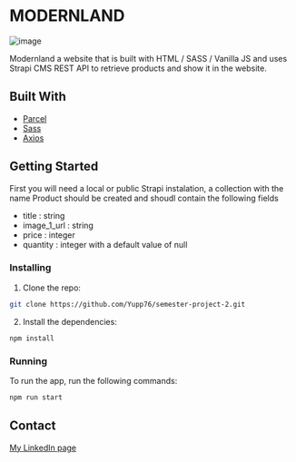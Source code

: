 # MODERNLAND

![image](https://i.imgur.com/9e05dRc.jpg)

Modernland a website that is built with HTML / SASS / Vanilla JS and uses Strapi CMS REST API to retrieve products and show it in the website.

## Built With

- [Parcel](https://parceljs.org/)
- [Sass](https://sass-lang.com/)
- [Axios](https://axios-http.com/)

## Getting Started

First you will need a local or public Strapi instalation, a collection with the name Product should be created and shoudl contain the following fields

- title : string 
- image_1_url : string 
- price : integer 
- quantity : integer with a default value of null

### Installing

1. Clone the repo:

```bash
git clone https://github.com/Yupp76/semester-project-2.git
```

2. Install the dependencies:

```
npm install
```

### Running

To run the app, run the following commands:

```bash
npm run start
```

## Contact

[My LinkedIn page](https://no.linkedin.com/in/jim-ree)


